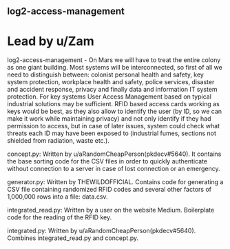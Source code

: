 ## log2-access-management
# Lead by u/Zam
log2-access-management - On Mars we will have to treat the entire colony as one giant building. Most systems will be interconnected, so first of all we need to distinguish between: colonist personal health and safety, key system protection, workplace health and safety, police services, disaster and accident response, privacy and finally data and information IT system protection. For key systems User Access Management based on typical industrial solutions may be sufficient. RFID based access cards working as keys would be best, as they also allow to identify the user (by ID, so we can make it work while maintaining privacy) and not only identify if they had permission to access, but in case of later issues, system could check what threats each ID may have been exposed to (industrial fumes, sections not shielded from radiation, waste etc.).

concept.py: Written by u/aRandomCheapPerson(pkdecv#5640). It contains the base sorting code for the CSV files in order to quickly authenticate without connection to a server in case of lost connection or an emergency.

generator.py: Written by THEWILDOFFICIAL. Contains code for generating a CSV file containing randomized RFID codes and several other factors of 1,000,000 rows into a file: data.csv.

integrated_read.py: Written by a user on the website Medium. Boilerplate code for the reading of the RFID key.

integrated.py: Written by u/aRandomCheapPerson(pkdecv#5640). Combines integrated_read.py and concept.py.
